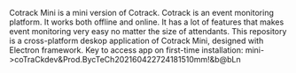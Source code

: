 Cotrack Mini is a mini version of Cotrack. Cotrack is an event monitoring platform. It works both offline and online. It has a lot of features that makes event monitoring very easy no matter the size of attendants. This repository is a cross-platform deskop application of Cotrack Mini, designed with Electron framework.
Key to access app on first-time installation: mini->coTraCkdev&Prod.BycTeCh202160422724181510mm!&b@bLn
